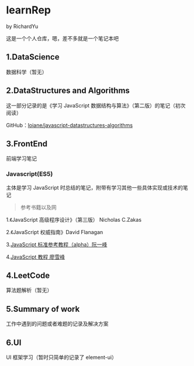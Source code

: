 # learnRep

by RichardYu

这是一个个人仓库，嗯，差不多就是一个笔记本吧

## 1.DataScience

数据科学（暂无）

## 2.DataStructures and Algorithms

这一部分记录的是《学习 JavaScript 数据结构与算法》（第二版）的笔记（初次阅读）

GitHub：[loiane/javascript-datastructures-algorithms](https://github.com/loiane/javascript-datastructures-algorithms)

## 3.FrontEnd

前端学习笔记

### Javascript(ES5)

主体是学习 JavaScript 时总结的笔记，附带有学习其他一些具体实现或技术的笔记

> 参考书籍以及网

1.《JavaScript 高级程序设计》（第三版） Nicholas C.Zakas

2.《JavaScript 权威指南》David Flanagan

3.[JavaScript 标准参考教程（alpha）阮一峰](http://javascript.ruanyifeng.com/)

4.[JavaScript 教程 廖雪峰](https://www.liaoxuefeng.com/wiki/001434446689867b27157e896e74d51a89c25cc8b43bdb3000)

## 4.LeetCode

算法题解析（暂无）

## 5.Summary of work

工作中遇到的问题或者难题的记录及解决方案

## 6.UI

UI 框架学习（暂时只简单的记录了 element-ui）
